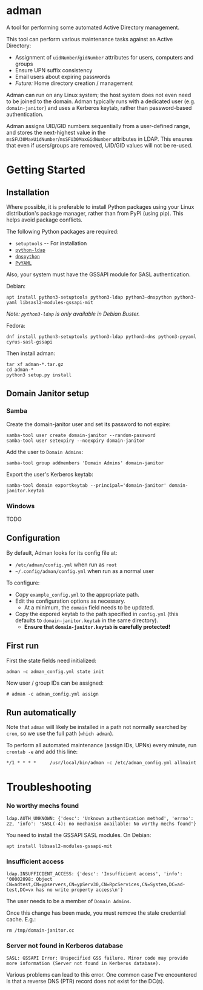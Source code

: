 adman
=====
A tool for performing some automated Active Directory management.

This tool can perform various maintenance tasks against an Active Directory:
- Assignment of `uidNumber`/`gidNumber` attributes for users, computers and groups
- Ensure UPN suffix consistency
- Email users about expiring passwords
- *Future:* Home directory creation / management


Adman can run on any Linux system; the host system does not even need to be
joined to the domain. Adman typically runs with a dedicated user (e.g.
`domain-janitor`) and uses a Kerberos keytab, rather than password-based authentication.

Adman assigns UID/GID numbers sequentially from a user-defined range, and stores
the next-highest value in the `msSFU30MaxUidNumber`/`msSFU30MaxGidNumber`
attributes in LDAP. This ensures that even if users/groups are removed, UID/GID
values will not be re-used.


# Getting Started

## Installation
Where possible, it is preferable to install Python packages using your Linux
distribution's package manager, rather than from PyPI (using pip). This helps
avoid package conflicts.

The following Python packages are required:
- `setuptools` -- For installation
- [`python-ldap`](https://www.python-ldap.org)
- [`dnspython`](http://www.dnspython.org)
- [`PyYAML`](https://pyyaml.org)

Also, your system must have the GSSAPI module for SASL authentication.

Debian:
```
apt install python3-setuptools python3-ldap python3-dnspython python3-yaml libsasl2-modules-gssapi-mit
```
*Note: `python3-ldap` is only available in Debian Buster.*

Fedora:
```
dnf install python3-setuptools python3-ldap python3-dns python3-pyyaml cyrus-sasl-gssapi
```

Then install adman:
```
tar xf adman-*.tar.gz
cd adman-*
python3 setup.py install
```


## Domain Janitor setup

### Samba

Create the domain-janitor user and set its password to not expire:
```
samba-tool user create domain-janitor --random-password
samba-tool user setexpiry --noexpiry domain-janitor
```

Add the user to `Domain Admins`:
```
samba-tool group addmembers 'Domain Admins' domain-janitor
```

Export the user's Kerberos keytab:
```
samba-tool domain exportkeytab --principal='domain-janitor' domain-janitor.keytab
```

### Windows
TODO



## Configuration
By default, Adman looks for its config file at:
- `/etc/adman/config.yml` when run as `root`
- `~/.config/adman/config.yml` when run as a normal user

To configure:
- Copy `example_config.yml` to the appropriate path.
- Edit the configuration options as necessary.
  - At a minimum, the `domain` field needs to be updated.
- Copy the expored keytab to the path specified in `config.yml`
  (this defaults to `domain-janitor.keytab` in the same directory).
  - **Ensure that `domain-janitor.keytab` is carefully protected!**


## First run

First the state fields need initialized:
```
adman -c adman_config.yml state init
```

Now user / group IDs can be assigned:
```
# adman -c adman_config.yml assign
```


## Run automatically
Note that `adman` will likely be installed in a path not normally searched by `cron`,
so we use the full path (`which adman`).

To perform all automated maintenance (assign IDs, UPNs) every minute,
run `crontab -e` and add this line:
```
*/1 * * * * 	/usr/local/bin/adman -c /etc/adman_config.yml allmaint
```



# Troubleshooting

### No worthy mechs found
```
ldap.AUTH_UNKNOWN: {'desc': 'Unknown authentication method', 'errno': 22, 'info': 'SASL(-4): no mechanism available: No worthy mechs found'}
```

You need to install the GSSAPI SASL modules. On Debian:
```
apt install libsasl2-modules-gssapi-mit
```


### Insufficient access
```
ldap.INSUFFICIENT_ACCESS: {'desc': 'Insufficient access', 'info': '00002098: Object CN=adtest,CN=ypservers,CN=ypServ30,CN=RpcServices,CN=System,DC=ad-test,DC=vx has no write property access\n'}
```

The user needs to be a member of `Domain Admins`.

Once this change has been made, you must remove the stale credential cache. E.g.:
```
rm /tmp/domain-janitor.cc
```

### Server not found in Kerberos database
```
SASL: GSSAPI Error: Unspecified GSS failure. Minor code may provide more information (Server not found in Kerberos database).
```

Various problems can lead to this error. One common case I've encountered is
that a reverse DNS (PTR) record does not exist for the DC(s).

